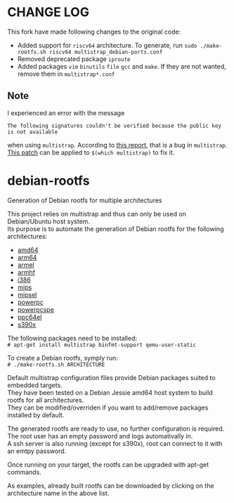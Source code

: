 # CHANGE LOG
This fork have made following changes to the original code:
- Added support for `riscv64` architecture. To generate, run `sudo ./make-rootfs.sh riscv64 multistrap_debian-ports.conf`
- Removed deprecated package `iproute`
- Added packages `vim` `binutils` `file` `gcc` and `make`. If they are not wanted, remove them in `multistrap*.conf`

## Note
I experienced an error with the message
```
The following signatures couldn't be verified because the public key is not available
```
when using `multistrap`. According to [this report](https://bugs.debian.org/cgi-bin/bugreport.cgi?bug=908451), that is a bug in `multistrap`. [This patch](https://bugs.debian.org/cgi-bin/bugreport.cgi?att=1;bug=908451;filename=fix.patch;msg=10) can be applied to `$(which multistrap)` to fix it. 


# debian-rootfs
Generation of Debian rootfs for multiple architectures

This project relies on multistrap and thus can only be used on Debian/Ubuntu host system.  
Its purpose is to automate the generation of Debian rootfs for the following architectures:  
 - [amd64](https://www.dropbox.com/s/lx1xwi69gxasbeq/amd64-rootfs-20170318T102216Z.tar.gz?dl=1)
 - [arm64](https://www.dropbox.com/s/zxfg8aosr7zzmg8/arm64-rootfs-20170318T102424Z.tar.gz?dl=1)
 - [armel](https://www.dropbox.com/s/o1oejovcuogkm97/armel-rootfs-20170318T102727Z.tar.gz?dl=1)
 - [armhf](https://www.dropbox.com/s/6uqm7kxg327aex7/armhf-rootfs-20170310T075755Z.tar.gz?dl=1)
 - [i386](https://www.dropbox.com/s/5391fa4rupha36x/i386-rootfs-20170318T102946Z.tar.gz?dl=1)
 - [mips](https://www.dropbox.com/s/m80krqbeb09g2ht/mips-rootfs-20170318T103202Z.tar.gz?dl=1)
 - [mipsel](https://www.dropbox.com/s/s3o6uv4cv79vn6k/mipsel-rootfs-20170318T103423Z.tar.gz?dl=1)
 - [powerpc](https://www.dropbox.com/s/bh5jrdjpghb3vnm/powerpc-rootfs-20170315T172002Z.tar.gz?dl=1)
 - [powerpcspe](https://www.dropbox.com/s/leb1m6y1se3sqcr/powerpcspe-rootfs-20170310T152932Z.tar.gz?dl=1)
 - [ppc64el](https://www.dropbox.com/s/h9m2orpxcq6tkz1/ppc64el-rootfs-20170318T103722Z.tar.gz?dl=1)
 - [s390x](https://www.dropbox.com/s/9p0zmj47ellvxxe/s390x-rootfs-20170318T104029Z.tar.gz?dl=1)

The following packages need to be installed:  
`# apt-get install multistrap binfmt-support qemu-user-static`

To create a Debian rootfs, symply run:  
`# ./make-rootfs.sh ARCHITECTURE`

Default multistrap configuration files provide Debian packages suited to embedded targets.  
They have been tested on a Debian Jessie amd64 host system to build rootfs for all architectures.  
They can be modified/overriden if you want to add/remove packages installed by default.  

The generated rootfs are ready to use, no further configuration is required.  
The root user has an empty password and logs automativally in.  
A ssh server is also running (except for s390x), root can connect to it with an emtpy password.  

Once running on your target, the rootfs can be upgraded with apt-get commands.  

As examples, already built rootfs can be downloaded by clicking on the architecture name in the above list.  
